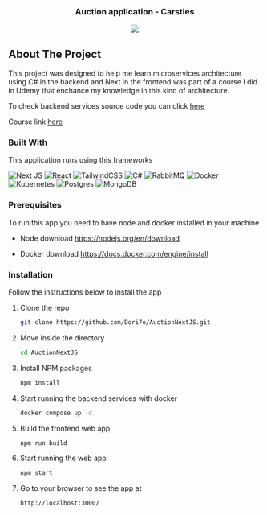 <br />
<div align="center">

  <h3 align="center">Auction application - Carsties</h3>
  <img src="https://gusarov-group.by/wp-content/uploads/2019/04/bidcar-auction-9.jpg" />
</div>

<!-- ABOUT THE PROJECT -->
## About The Project

This project was designed to help me learn microservices architecture using C# in the backend and Next in the frontend was part of a course I did in Udemy that enchance my knowledge in this kind of architecture.
<p>To check backend services source code you can click <a href="https://github.com/Dori7o/AuctionSite">here</a></p>
Course link <a href="https://www.udemy.com/course/build-a-microservices-app-with-dotnet-and-nextjs-from-scratch/">here</a>

### Built With


This application runs using this frameworks

![Next JS](https://img.shields.io/badge/Next-black?style=for-the-badge&logo=next.js&logoColor=white)
![React](https://img.shields.io/badge/react-%2320232a.svg?style=for-the-badge&logo=react&logoColor=%2361DAFB)
![TailwindCSS](https://img.shields.io/badge/tailwindcss-%2338B2AC.svg?style=for-the-badge&logo=tailwind-css&logoColor=white)
![C#](https://img.shields.io/badge/c%23-%23239120.svg?style=for-the-badge&logo=csharp&logoColor=white)
![RabbitMQ](https://img.shields.io/badge/Rabbitmq-FF6600?style=for-the-badge&logo=rabbitmq&logoColor=white)
![Docker](https://img.shields.io/badge/docker-%230db7ed.svg?style=for-the-badge&logo=docker&logoColor=white)
![Kubernetes](https://img.shields.io/badge/kubernetes-%23326ce5.svg?style=for-the-badge&logo=kubernetes&logoColor=white)
![Postgres](https://img.shields.io/badge/postgres-%23316192.svg?style=for-the-badge&logo=postgresql&logoColor=white)
![MongoDB](https://img.shields.io/badge/MongoDB-%234ea94b.svg?style=for-the-badge&logo=mongodb&logoColor=white)


### Prerequisites


To run this app you need to have node and docker installed in your machine
* Node download
  <https://nodejs.org/en/download>

* Docker download
  <https://docs.docker.com/engine/install>

### Installation

Follow the instructions below to install the app

1. Clone the repo
   ```sh
   git clone https://github.com/Dori7o/AuctionNextJS.git  
   ```
2. Move inside the directory
   ```sh
   cd AuctionNextJS
   ```
3. Install NPM packages
   ```sh
   npm install
   ```
4. Start running the backend services with docker
   ```sh
   docker compose up -d
   ```
5. Build the frontend web app
   ```sh
   npm run build
   ```
6. Start running the web app
   ```sh
   npm start
   ```
7. Go to your browser to see the app at
   ```sh
   http://localhost:3000/
   ```
